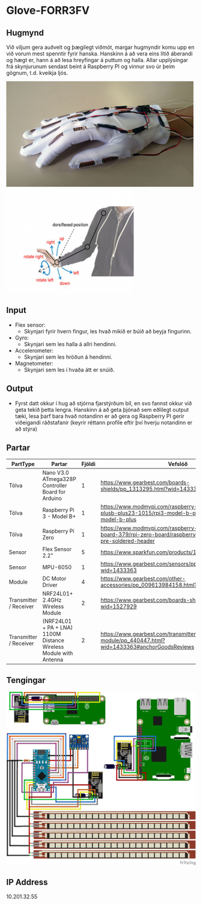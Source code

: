 # Glove-FORR3FV


## Hugmynd

Við viljum gera auðvelt og þægilegt viðmót, margar hugmyndir komu upp en við vorum mest spenntir fyrir hanska. Hanskinn á að vera eins lítið áberandi og hægt er, hann á að lesa hreyfingar á puttum og halla. Allar upplýsingar frá skynjurunum sendast beint á Raspberry PI og vinnur svo úr þeim gögnum, t.d. kveikja ljós.

<img src="Docs/Images/glove_img.jpg" height="280"/> <img src="Docs/Images/gesture_img.jpg" height="280"/>

## Input
* Flex sensor:
  * Skynjari fyrir hvern fingur, les hvað mikið er búið að beyja fingurinn.
* Gyro:
  * Skynjari sem les halla á allri hendinni.
* Accelerometer:
  * Skynjari sem les hröðun á hendinni.
* Magnetometer:
  * Skynjari sem les í hvaða átt er snúið.

## Output
* Fyrst datt okkur í hug að stjórna fjarstýrðum bíl, en svo fannst okkur við geta tekið þetta lengra. Hanskinn á að geta þjónað sem eðlilegt output tæki, lesa þarf bara hvað notandinn er að gera og Raspberry PI gerir viðeigandi ráðstafanir (keyrir réttann profile eftir því hverju notandinn er að stýra)

## Partar
| PartType | Partar                                                           | Fjöldi | Vefslóð                                                                                                             |
|----------|------------------------------------------------------------------|--------|---------------------------------------------------------------------------------------------------------------------|
| Tölva    | Nano V3.0 ATmega328P Controller Board for Arduino                | 1      | https://www.gearbest.com/boards-shields/pp_1313295.html?wid=1433363                                                 |
| Tölva    | Raspberry Pi 3 - Model B+                                        | 1      | https://www.modmypi.com/raspberry-pi/raspberry-pi-a-plusb-plus23-1015/rpi3-model-b-plus/raspberry-pi-3-model-b-plus |
| Tölva    | Raspberry Pi Zero                                                | 1      | https://www.modmypi.com/raspberry-pi/raspberry-pi-zero-board-379/rpi-zero-board/raspberry-pi-zero-wireless-pre-soldered-header|
| Sensor   | Flex Sensor 2.2"                                                 | 5      | https://www.sparkfun.com/products/10264                                                                             |
| Sensor   | MPU-6050                                                         | 1      | https://www.gearbest.com/sensors/pp_009636731429.html?wid=1433363                                                   |
| Module   | DC Motor Driver                                                  | 4      | https://www.gearbest.com/other-accessories/pp_009613984158.html?wid=1433363                                         |
| Transmitter / Receiver | NRF24L01+ 2.4GHz Wireless Module | 2 | https://www.gearbest.com/boards-shields/pp_337367.html?wid=1527929                                                                         |
| Transmitter / Receiver | (NRF24L01 + PA + LNA) 1100M Distance Wireless Module with Antenna | 2 | https://www.gearbest.com/transmitters-receivers-module/pp_440447.html?wid=1433363#anchorGoodsReviews      |



## Tengingar

![alt text](https://github.com/Robertingi00/Glove-FORR3FV/blob/master/Diagram/allConnection.png "conncetion diagram")

## IP Address
10.201.32.55

